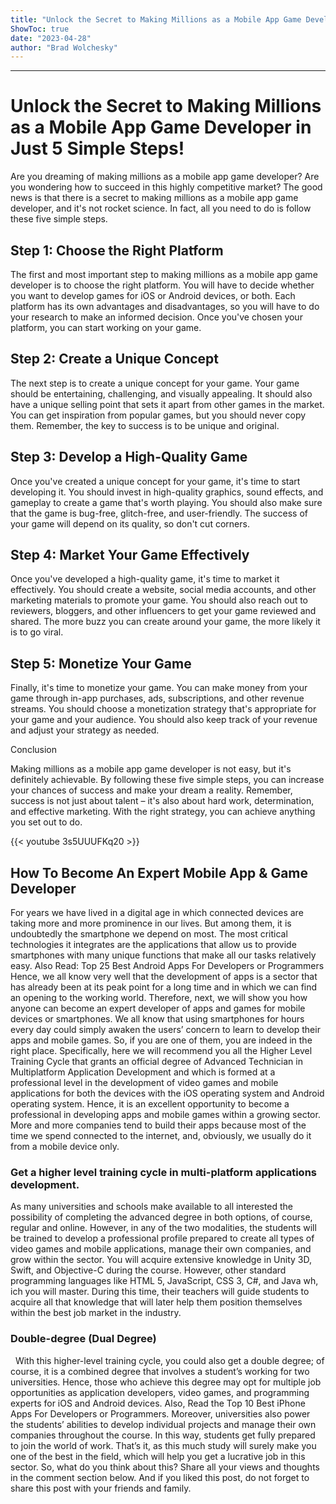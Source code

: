 ```yaml
---
title: "Unlock the Secret to Making Millions as a Mobile App Game Developer in Just 5 Simple Steps!"
ShowToc: true 
date: "2023-04-28"
author: "Brad Wolchesky"
---
```

*****
# Unlock the Secret to Making Millions as a Mobile App Game Developer in Just 5 Simple Steps!

Are you dreaming of making millions as a mobile app game developer? Are you wondering how to succeed in this highly competitive market? The good news is that there is a secret to making millions as a mobile app game developer, and it's not rocket science. In fact, all you need to do is follow these five simple steps.

## Step 1: Choose the Right Platform

The first and most important step to making millions as a mobile app game developer is to choose the right platform. You will have to decide whether you want to develop games for iOS or Android devices, or both. Each platform has its own advantages and disadvantages, so you will have to do your research to make an informed decision. Once you've chosen your platform, you can start working on your game.

## Step 2: Create a Unique Concept

The next step is to create a unique concept for your game. Your game should be entertaining, challenging, and visually appealing. It should also have a unique selling point that sets it apart from other games in the market. You can get inspiration from popular games, but you should never copy them. Remember, the key to success is to be unique and original.

## Step 3: Develop a High-Quality Game

Once you've created a unique concept for your game, it's time to start developing it. You should invest in high-quality graphics, sound effects, and gameplay to create a game that's worth playing. You should also make sure that the game is bug-free, glitch-free, and user-friendly. The success of your game will depend on its quality, so don't cut corners.

## Step 4: Market Your Game Effectively

Once you've developed a high-quality game, it's time to market it effectively. You should create a website, social media accounts, and other marketing materials to promote your game. You should also reach out to reviewers, bloggers, and other influencers to get your game reviewed and shared. The more buzz you can create around your game, the more likely it is to go viral.

## Step 5: Monetize Your Game

Finally, it's time to monetize your game. You can make money from your game through in-app purchases, ads, subscriptions, and other revenue streams. You should choose a monetization strategy that's appropriate for your game and your audience. You should also keep track of your revenue and adjust your strategy as needed.

Conclusion

Making millions as a mobile app game developer is not easy, but it's definitely achievable. By following these five simple steps, you can increase your chances of success and make your dream a reality. Remember, success is not just about talent – it's also about hard work, determination, and effective marketing. With the right strategy, you can achieve anything you set out to do.

{{< youtube 3s5UUUFKq20 >}} 



## How To Become An Expert Mobile App & Game Developer


For years we have lived in a digital age in which connected devices are taking more and more prominence in our lives. But among them, it is undoubtedly the smartphone we depend on most.
The most critical technologies it integrates are the applications that allow us to provide smartphones with many unique functions that make all our tasks relatively easy.
Also Read: Top 25 Best Android Apps For Developers or Programmers
Hence, we all know very well that the development of apps is a sector that has already been at its peak point for a long time and in which we can find an opening to the working world. Therefore, next, we will show you how anyone can become an expert developer of apps and games for mobile devices or smartphones.
We all know that using smartphones for hours every day could simply awaken the users’ concern to learn to develop their apps and mobile games. So, if you are one of them, you are indeed in the right place.
Specifically, here we will recommend you all the Higher Level Training Cycle that grants an official degree of Advanced Technician in Multiplatform Application Development and which is formed at a professional level in the development of video games and mobile applications for both the devices with the iOS operating system and Android operating system.
Hence, it is an excellent opportunity to become a professional in developing apps and mobile games within a growing sector. More and more companies tend to build their apps because most of the time we spend connected to the internet, and, obviously, we usually do it from a mobile device only.

 
### Get a higher level training cycle in multi-platform applications development.


As many universities and schools make available to all interested the possibility of completing the advanced degree in both options, of course, regular and online.
However, in any of the two modalities, the students will be trained to develop a professional profile prepared to create all types of video games and mobile applications, manage their own companies, and grow within the sector.
You will acquire extensive knowledge in Unity 3D, Swift, and Objective-C during the course. However, other standard programming languages like HTML 5, JavaScript, CSS 3, C#, and Java wh, ich you will master.
During this time, their teachers will guide students to acquire all that knowledge that will later help them position themselves within the best job market in the industry.

 
### Double-degree (Dual Degree)


 
With this higher-level training cycle, you could also get a double degree; of course, it is a combined degree that involves a student’s working for two universities.
Hence, those who achieve this degree may opt for multiple job opportunities as application developers, video games, and programming experts for iOS and Android devices.
Also, Read the Top 10 Best iPhone Apps For Developers or Programmers.
Moreover, universities also power the students’ abilities to develop individual projects and manage their own companies throughout the course. In this way, students get fully prepared to join the world of work.
That’s it, as this much study will surely make you one of the best in the field, which will help you get a lucrative job in this sector. So, what do you think about this? Share all your views and thoughts in the comment section below. And if you liked this post, do not forget to share this post with your friends and family.




